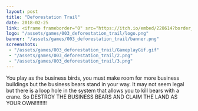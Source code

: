 ```yaml
---
layout: post
title: "Deforestation Trail"
date: 2018-02-25
link: <iframe frameborder="0" src="https://itch.io/embed/228614?border_width=0&amp;bg_color=F7F5E6&amp;fg_color=222222&amp;link_color=3b53b5&amp;border_color=F7F5E6" width="550" height="165"></iframe>
logo: "/assets/games/003_deforestation_trail/logo.png"
banner: "/assets/games/003_deforestation_trail/banner.png"
screenshots:
 - "/assets/games/003_deforestation_trail/GameplayGif.gif"
 - "/assets/games/003_deforestation_trail/2.png"
 - "/assets/games/003_deforestation_trail/3.png"
---
```


You play as the business birds, you must make room for more business buildings but the business bears stand in your way. It may not seem legal but there is a loop hole in the system that allows you to kill bears with a crane. So DESTROY THE BUSINESS BEARS AND CLAIM THE LAND AS YOUR OWN!!!!!!!!

